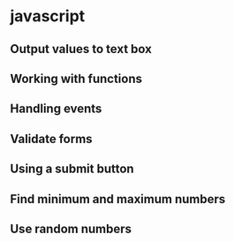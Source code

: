 # javascript

## Output values to text box

## Working with functions

## Handling events

## Validate forms

## Using a submit button

## Find minimum and maximum numbers

## Use random numbers
